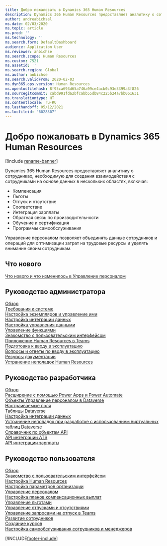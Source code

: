 ```yaml
---
title: Добро пожаловать в Dynamics 365 Human Resources
description: Dynamics 365 Human Resources предоставляет аналитику о сотрудниках, необходимую для создания взаимодействия с сотрудниками на основе данных в нескольких областях.
author: andreabichsel
ms.date: 02/03/2020
ms.topic: article
ms.prod: ''
ms.technology: ''
ms.search.form: DefaultDashboard
audience: Application User
ms.reviewer: anbichse
ms.search.scope: Human Resources
ms.custom: 7521
ms.assetid: ''
ms.search.region: Global
ms.author: anbichse
ms.search.validFrom: 2020-02-03
ms.dyn365.ops.version: Human Resources
ms.openlocfilehash: 8f95ca693d65a746a99ce4acb0c93e3399a3f826
ms.sourcegitcommit: cabd991fda2bfcabb55db84c225b24a7bb061631
ms.translationtype: HT
ms.contentlocale: ru-RU
ms.lasthandoff: 05/12/2021
ms.locfileid: "6028307"
---
```

# <a name="welcome-to-dynamics-365-human-resources"></a>Добро пожаловать в Dynamics 365 Human Resources

[!include [rename-banner](~/includes/cc-data-platform-banner.md)]

Dynamics 365 Human Resources предоставляет аналитику о сотрудниках, необходимую для создания взаимодействия с сотрудниками на основе данных в нескольких областях, включая:

- Компенсация
- Льготы
- Отпуск и отсутствие
- Соответствие
- Интеграция зарплаты
- Обратная связь по производительности
- Обучение и сертификация
- Программы самообслуживания

Управление персоналом позволяет объединять данные сотрудников и операций для оптимизации затрат на трудовые ресурсы и уделять внимание своим сотрудникам.

## <a name="whats-new"></a>Что нового

[Что нового и что изменилось в Управление персоналом](hr-admin-whats-new.md)

## <a name="administrator-guide"></a>Руководство администратора

[Обзор](hr-admin-overview.md)</br>
[Требования к системе](hr-admin-system-requirements.md)</br>
[Настройка экземпляров и управление ими](hr-admin-setup-provision.md)</br>
[Настройка интеграции данных](hr-admin-integration-choose-technology.md)</br>
[Настройка управления данными](../fin-ops-core/dev-itpro/data-entities/data-entities-data-packages.md?toc=/dynamics365/human-resources/toc.json)</br>
[Управление функциями](hr-admin-manage-features.md)</br>
[Знакомство с пользовательским интерфейсом](../fin-ops-core/fin-ops/get-started/user-interface-elements.md?toc=/dynamics365/human-resources/toc.json)</br>
[Приложение Human Resources в Teams](hr-admin-teams-leave-app.md)</br>
[Подготовка к вводу в эксплуатацию](hr-admin-go-live-prepare.md)</br>
[Вопросы и ответы по вводу в эксплуатацию](hr-admin-go-live-faq.md)</br>
[Ресурсы документации](../fin-ops-core/fin-ops/get-started/help-overview.md?toc=/dynamics365/human-resources/toc.json)</br>
[Устранение неполадок Human Resources](../fin-ops-core/dev-itpro/lifecycle-services/lcs-support.md)

## <a name="developer-guide"></a>Руководство разработчика

[Обзор](hr-developer-overview.md)</br>
[Расширение с помощью Power Apps и Power Automate](hr-developer-power-apps.md)</br>
[Объекты Управление персоналом в Dataverse](hr-developer-entities.md)</br>
[Настраиваемые поля](hr-developer-custom-fields.md)</br>
[Таблицы Dataverse](hr-developer-entities.md)</br>
[Настройка интеграции данных](hr-admin-integration-choose-technology.md)</br>
[Устранение неполадок при разработке с использованием виртуальных таблиц Dataverse](hr-developer-optimize-virtual-table-queries.md)</br>
[Справочник по объектам API](hr-developer-api-authentication.md)</br>
[API интеграции ATS](hr-admin-integration-ats-api-introduction.md)</br>
[API интеграции зарплаты](hr-admin-integration-payroll-api-introduction.md)

## <a name="user-guide"></a>Руководство пользователя

[Обзор](hr-hrpro-overview.md)</br>
[Знакомство с пользовательским интерфейсом](../fin-ops-core/fin-ops/get-started/user-interface-elements.md?toc=/dynamics365/human-resources/toc.json)</br>
[Настройка Human Resources](hr-setup-parameters.md)</br>
[Настройка параметров организации](../fin-ops-core/fin-ops/organization-administration/organization-administration-home-page.md?toc=/dynamics365/human-resources/toc.json)</br>
[Управление персоналом](hr-personnel-departments-jobs-positions.md)</br>
[Настройка планов компенсационных выплат](hr-compensation-overview.md)</br>
[Управление льготами](hr-benefits-management-overview.md)</br>
[Управление отпусками и отсутствиями](hr-leave-and-absence-overview.md)</br>
[Управление запросами на отпуск в Teams](hr-teams-leave-app.md)</br>
[Развитие сотрудников](hr-develop-performance-management-overview.md)</br>
[Создание курсов](hr-learning-courses.md)</br>
[Настройка самообслуживания сотрудников и менеджеров](hr-employee-manager-self-service-overview.md)

[!INCLUDE[footer-include](../includes/footer-banner.md)]
